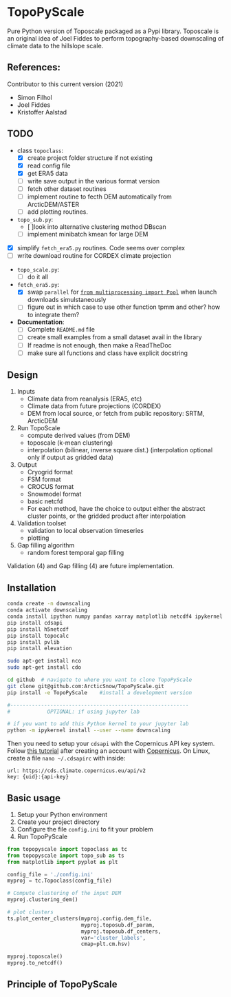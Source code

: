 # TopoPyScale
Pure Python version of Toposcale packaged as a Pypi library. Toposcale is an original idea of Joel Fiddes to perform topography-based downscaling of climate data to the hillslope scale.

**References:**
- 

Contributor to this current version (2021)
- Simon Filhol
- Joel Fiddes
- Kristoffer Aalstad

## TODO

- class `topoclass`:
    - [x] create project folder structure if not existing
    - [x] read config file
    - [x] get ERA5 data
    - [ ] write save output in the various format version
    - [ ] fetch other dataset routines
    - [ ] implement routine to fecth DEM automatically from ArcticDEM/ASTER
    - [ ] add plotting routines.
- `topo_sub.py`:
  - [ ]look into alternative clustering method DBscan
  - [ ] implement minibatch kmean for large DEM
- [x] simplify `fetch_era5.py` routines. Code seems over complex
- [ ] write download routine for CORDEX climate projection
- `topo_scale.py`:
  - [ ] do it all
- `fetch_era5.py`:
  - [x] swap `parallel` for [`from multiprocessing import Pool`](https://docs.python.org/3/library/multiprocessing.html)  when launch downloads simulstaneously
  - [ ] figure out in which case to use other function tpmm and other? how to integrate them?   

- **Documentation**:
  - [ ] Complete `README.md` file
  - [ ] create small examples from a small dataset avail in the library
  - [ ] If readme is not enough, then make a ReadTheDoc 
  - [ ] make sure all functions and class have explicit docstring

## Design

1. Inputs
    - Climate data from reanalysis (ERA5, etc)
    - Climate data from future projections (CORDEX)
    - DEM from local source, or fetch from public repository: SRTM, ArcticDEM
2. Run TopoScale
    - compute derived values (from DEM)
    - toposcale (k-mean clustering)
    - interpolation (bilinear, inverse square dist.) (interpolation optional only if output as gridded data)
3. Output
    - Cryogrid format
    - FSM format
    - CROCUS format
    - Snowmodel format
    - basic netcfd
    - For each method, have the choice to output either the abstract cluster points, or the gridded product after interpolation
4. Validation toolset
    - validation to local observation timeseries
    - plotting
5. Gap filling algorithm
    - random forest temporal gap filling

Validation (4) and Gap filling (4) are future implementation.

## Installation

```bash
conda create -n downscaling
conda activate downscaling
conda install ipython numpy pandas xarray matplotlib netcdf4 ipykernel scikit-learn rasterio gdal
pip install cdsapi
pip install h5netcdf
pip install topocalc
pip install pvlib
pip install elevation

sudo apt-get install nco
sudo apt-get install cdo

cd github  # navigate to where you want to clone TopoPyScale
git clone git@github.com:ArcticSnow/TopoPyScale.git
pip install -e TopoPyScale    #install a development version

#----------------------------------------------------------
#            OPTIONAL: if using jupyter lab

# if you want to add this Python kernel to your jupyter lab
python -m ipykernel install --user --name downscaling
```

Then you need to setup your `cdsapi` with the Copernicus API key system. Follow [this tutorial](https://cds.climate.copernicus.eu/api-how-to#install-the-cds-api-key) after creating an account with [Copernicus](https://cds.climate.copernicus.eu/). On Linux, create a file `nano ~/.cdsapirc` with inside:

```
url: https://cds.climate.copernicus.eu/api/v2
key: {uid}:{api-key}
```

## Basic usage

1. Setup your Python environment
2. Create your project directory
3. Configure the file `config.ini` to fit your problem
4. Run TopoPyScale

```python
from topopyscale import topoclass as tc
from topopyscale import topo_sub as ts
from matplotlib import pyplot as plt

config_file = './config.ini'
myproj = tc.Topoclass(config_file)

# Compute clustering of the input DEM
myproj.clustering_dem()

# plot clusters
ts.plot_center_clusters(myproj.config.dem_file, 
                        myproj.toposub.df_param, 
                        myproj.toposub.df_centers, 
                        var='cluster_labels', 
                        cmap=plt.cm.hsv)

myproj.toposcale()
myproj.to_netcdf()
```

## Principle of TopoPyScale
